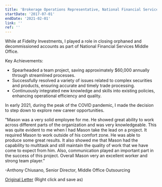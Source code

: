 ```yaml
---
title: 'Brokerage Operations Representative, National Financial Services'
startDate: '2017-07-01'
endDate: '2021-02-01'
link: ''
ref: ''
---
```


While at Fidelity Investments, I played a role in closing orphaned and decommissioned accounts as part of National Financial Services Middle Office.

Key Achievements:

 - Spearheaded a team project, saving approximately $60,000 annually through streamlined processes.
 - Successfully resolved a variety of issues related to complex securities and products, ensuring accurate and timely trade processing.
 - Continuously integrated new knowledge and skills into existing policies, enhancing operational efficiency and quality.

In early 2021, during the peak of the COVID pandemic, I made the decision to step down to explore new career opportunities.

"Mason was a very solid employee for me. He showed great ability to work across different parts of the organization and was very knowledgeable. This was quite evident to me when I had Mason take the lead on a project. It required Mason to work outside of his comfort zone. He was able to produce some great results. It also showed me that Mason had the capability to multitask and still maintain the quality of work that we have come to expect from him. Also, communication played an important part in the success of this project. Overall Mason very an excellent worker and strong team player."

-Anthony Chiusano, Senior Director, Middle Office Outsourcing

[Original Letter](../public/MasonFrancisLOR.docx) (Right click and save as)